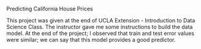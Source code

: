 Predicting California House Prices

  This project was given at the end of UCLA Extension - Introduction to Data Science Class. 
  The instructor gave me some instructions to build the data model. At the end of the project; I observed that train and test error values   were similar; we can say that this model provides a good predictor. 
